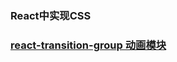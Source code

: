 ### React中实现CSS

### [react-transition-group 动画模块](https://reactcommunity.org/react-transition-group/)
